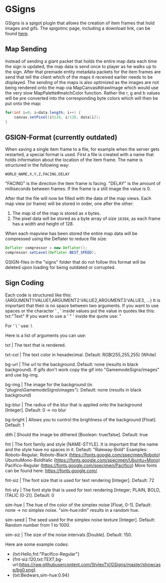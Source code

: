 # GSigns

GSigns is a spigot plugin that allows the creation of item frames that hold images and gifs.
The spigotmc page, including a download link, can be found [here](https://www.spigotmc.org/resources/g-signs-a-unique-map-signs-plugin-for-lobbies.73693/).

## Map Sending

Instead of sending a giant packet that holds the entire map data each time the sign is updated, the map data is send once to player as he walks up to the sign. After that premade entity metadata packets for the item frames are send that tell the client which of the maps it received earlier needs to be displayed.
The sending of the maps is also optimized as the images are not being rendered onto the map via MapCanvas#drawImage which would use the very slow MapPalette#matchColor function. Rather the r, g and b values will be pre converted into the corresponding byte colors which will then be put onto the map:
```java
for(int i=0; i<data.length; i++) {
	canvas.setPixel(i%128, i/128, data[i]);
}
```

## GSIGN-Format (currently outdated)

When saving a single item frame to a file, for example when the server gets restarted, a special format is used.
First a file is created with a name that holds information about the location of the item frame. The name is structured in the following way:
```
WORLD_NAME,X,Y,Z,FACING,DELAY
```
"FACING" is the direction the item frame is facing.
"DELAY" is the amount of milliseconds between frames. If the frame is a still image the value is 0.

After that the file will now be filled with the data of the map views. Each map view (or frame) will be stored in order, one after the other:
1. The map id of the map is stored as `4` bytes.
1. The pixel data will be stored as a byte array of size `16384`, as each frame has a width and height of 128.

When each mapview has been stored the entire map data will be compressed using the Deflater to reduce file size:
```java
Deflater compressor = new Deflater();
compressor.setLevel(Deflater.BEST_SPEED);
```

GSIGN-files in the "signs" folder that do not follow this format will be deleted upon loading for being outdated or corrupted.


## Sign Coding

Each code is structured like this: {ARGUMENT1:VALUE1,ARGUMENT2:VALUE2,ARGUMENT3:VALUE3, ...}
It is important that their is no space between two arguments.
If you want to use spaces or the character ' , ' inside values put the value in quotes like this: txt:"Text"
If you want to use a ' " ' inside the quote use: \"

For ' \ ' use: \\


Here is a list of arguments you can use:

txt  | The text that is rendered.

txt-col  | The text color in hexadecimal. Default: RGB(255,255,255) (White)

bg-url  | The url to the background. Default: none (results in black background).
If gifs don't work copy the gif into "GamemodeSigns/images" and use bg-img.

bg-img  | The image for the background (in "plugins\GamemodeSigns\images").
Default: none (results in black background)

bg-blur  | The radius of the blur that is applied onto the background [Integer]. Default: 0 -> no blur

bg-bright  | Allows you to control the brightness of the background [Float]. Default: 1

dith  | Should the image be dithered [Boolean: true/false]. Default: true

fnt  | The font family and style [NAME-STYLE].
It is important that the name and the style have no spaces in it. Default: "Raleway-Bold"
Examples:
Roboto-Regular; Roboto-Black (https://fonts.google.com/specimen/Roboto)
UbuntuMono-BoldItalic (https://fonts.google.com/specimen/Ubuntu+Mono)
Pacifico-Regular (https://fonts.google.com/specimen/Pacifico)
More fonts can be found here: https://fonts.google.com/.

fnt-siz  | The font size that is used for text rendering [Integer]. Default: 72

fnt-sty  | The font style that is used for text rendering [Integer; PLAIN, BOLD, ITALIC (0-2)]. Default: 0

sim-hue  | The hue of the color of the simplex noise [Float, 0-1].
Default: none -> no simplex noise. "sim-hue:rdm" results in a random hue.

sim-seed  | The seed used for the simplex noise texture [Integer]. Default: Random number from 1 to 1000.

sim-siz  | The size of the noise intervals [Double]. Default: 150.

Here are some example codes:
- {txt:Hello,fnt:"Pacifico-Regular"}
- {fnt-siz:120,txt:TEXT,bg-url:https://raw.githubusercontent.com/StylexTV/GSigns/master/showcase/bg0.png}
- {txt:Bedwars,sim-hue:0.94}
